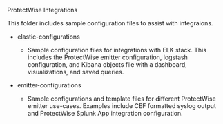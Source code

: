 ProtectWise Integrations

This folder includes sample configuration files to assist with integraions.

- elastic-configurations
    - Sample configuration files for integrations with ELK stack.  This includes the ProtectWise emitter configuration, logstash
    configuration, and Kibana objects file with a dashboard, visualizations, and saved queries.

- emitter-configurations
    - Sample configurations and template files for different ProtectWise emitter use-cases.  Examples include CEF formatted syslog
    output and ProtectWise Splunk App integration configuration.

